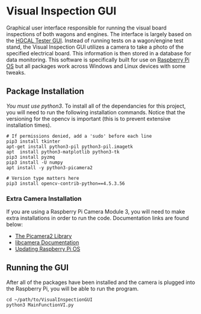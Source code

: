 # Visual Inspection GUI

Graphical user interface responsible for running the visual board inspections of both wagons and engines. The interface is largely based on the [HGCAL Tester GUI](https://github.com/UMN-CMS/HGCALTestGUI). Instead of running tests on a wagon/engine test stand, the Visual Inspection GUI utilizes a camera to take a photo of the specified electrical board. This information is then stored in a database for data monitoring. This software is specifically built for use on [Raspberry Pi OS](https://www.raspberrypi.com/software/) but all packages work across Windows and Linux devices with some tweaks.  

## Package Installation
_You must use python3_. To install all of the dependancies for this project, you will need to run the following installation commands. Notice that the versioning for the opencv is important (this is to prevent extensive installation times). 
```
# If permissions denied, add a 'sudo' before each line
pip3 install tkinter
apt-get install python3-pil python3-pil.imagetk
apt  install python3-matplotlib python3-tk
pip3 install pyzmq
pip3 install -U numpy
apt install -y python3-picamera2

# Version type matters here
pip3 install opencv-contrib-python==4.5.3.56 
```

### Extra Camera Installation
If you are using a Raspberry Pi Camera Module 3, you will need to make extra installations in order to run the code. Documentation links are found below:

- [The Picamera2 Library](https://datasheets.raspberrypi.com/camera/picamera2-manual.pdf?_gl=1*seefj*_ga*MTQ0NTI3MzQ3OC4xNjg5ODYwNjkw*_ga_22FD70LWDS*MTY4OTg2MjM2Ny4xLjEuMTY4OTg2MzMyOS4wLjAuMA..)
- [libcamera Documentation](https://www.raspberrypi.com/documentation/computers/camera_software.html#getting-started)
- [Updating Raspberry Pi OS](https://www.raspberrypi.com/documentation/computers/os.html#using-apt)




## Running the GUI
After all of the packages have been installed and the camera is plugged into the Raspberry Pi, you will be able to run the program.
```
cd ~/path/to/VisualInspectionGUI
python3 MainFunctionVI.py

